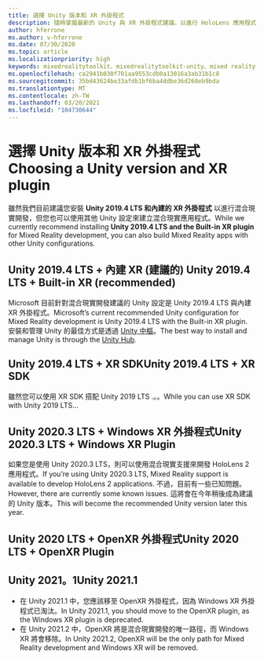 ```yaml
---
title: 選擇 Unity 版本和 XR 外掛程式
description: 隨時掌握最新的 Unity 與 XR 外掛程式建議，以進行 HoloLens 應用程式開發。
author: hferrone
ms.author: v-hferrone
ms.date: 07/30/2020
ms.topic: article
ms.localizationpriority: high
keywords: mixedrealitytoolkit、mixedrealitytoolkit-unity、mixed reality 耳機、windows mixed reality 耳機、虛擬實境耳機、unity
ms.openlocfilehash: ca2941b030f701aa9553cdb0a13016a3ab31b1c8
ms.sourcegitcommit: 35bd43624be33afdb1bf6ba4ddbe36d268eb9bda
ms.translationtype: MT
ms.contentlocale: zh-TW
ms.lasthandoff: 03/20/2021
ms.locfileid: "104730644"
---
```

# <a name="choosing-a-unity-version-and-xr-plugin"></a><span data-ttu-id="66e83-104">選擇 Unity 版本和 XR 外掛程式</span><span class="sxs-lookup"><span data-stu-id="66e83-104">Choosing a Unity version and XR plugin</span></span>

<span data-ttu-id="66e83-105">雖然我們目前建議您安裝 **Unity 2019.4 LTS 和內建的 XR 外掛程式** 以進行混合現實開發，但您也可以使用其他 Unity 設定來建立混合現實應用程式。</span><span class="sxs-lookup"><span data-stu-id="66e83-105">While we currently recommend installing **Unity 2019.4 LTS and the Built-in XR plugin** for Mixed Reality development, you can also build Mixed Reality apps with other Unity configurations.</span></span> 

## <a name="unity-20194-lts--built-in-xr-recommended"></a><span data-ttu-id="66e83-106">Unity 2019.4 LTS + 內建 XR (建議的) </span><span class="sxs-lookup"><span data-stu-id="66e83-106">Unity 2019.4 LTS + Built-in XR (recommended)</span></span> 

<span data-ttu-id="66e83-107">Microsoft 目前針對混合現實開發建議的 Unity 設定是 Unity 2019.4 LTS 與內建 XR 外掛程式。</span><span class="sxs-lookup"><span data-stu-id="66e83-107">Microsoft’s current recommended Unity configuration for Mixed Reality development is Unity 2019.4 LTS with the Built-in XR plugin.</span></span> <span data-ttu-id="66e83-108">安裝和管理 Unity 的最佳方式是透過 [Unity 中樞](https://unity3d.com/get-unity/download)。</span><span class="sxs-lookup"><span data-stu-id="66e83-108">The best way to install and manage Unity is through the [Unity Hub](https://unity3d.com/get-unity/download).</span></span> 

## <a name="unity-20194-lts--xr-sdk"></a><span data-ttu-id="66e83-109">Unity 2019.4 LTS + XR SDK</span><span class="sxs-lookup"><span data-stu-id="66e83-109">Unity 2019.4 LTS + XR SDK</span></span> 

<span data-ttu-id="66e83-110">雖然您可以使用 XR SDK 搭配 Unity 2019 LTS .。。</span><span class="sxs-lookup"><span data-stu-id="66e83-110">While you can use XR SDK with Unity 2019 LTS...</span></span>

## <a name="unity-20203-lts--windows-xr-plugin"></a><span data-ttu-id="66e83-111">Unity 2020.3 LTS + Windows XR 外掛程式</span><span class="sxs-lookup"><span data-stu-id="66e83-111">Unity 2020.3 LTS + Windows XR Plugin</span></span> 

<span data-ttu-id="66e83-112">如果您是使用 Unity 2020.3 LTS，則可以使用混合現實支援來開發 HoloLens 2 應用程式。</span><span class="sxs-lookup"><span data-stu-id="66e83-112">If you’re using Unity 2020.3 LTS, Mixed Reality support is available to develop HoloLens 2 applications.</span></span> <span data-ttu-id="66e83-113">不過，目前有一些已知問題。</span><span class="sxs-lookup"><span data-stu-id="66e83-113">However, there are currently some known issues.</span></span>  <span data-ttu-id="66e83-114">這將會在今年稍後成為建議的 Unity 版本。</span><span class="sxs-lookup"><span data-stu-id="66e83-114">This will become the recommended Unity version later this year.</span></span> 

<!-- ## Known issues  -->

## <a name="unity-2020-lts--openxr-plugin"></a><span data-ttu-id="66e83-115">Unity 2020 LTS + OpenXR 外掛程式</span><span class="sxs-lookup"><span data-stu-id="66e83-115">Unity 2020 LTS + OpenXR Plugin</span></span> 

## <a name="unity-20211"></a><span data-ttu-id="66e83-116">Unity 2021。1</span><span class="sxs-lookup"><span data-stu-id="66e83-116">Unity 2021.1</span></span> 

* <span data-ttu-id="66e83-117">在 Unity 2021.1 中，您應該移至 OpenXR 外掛程式，因為 Windows XR 外掛程式已淘汰。</span><span class="sxs-lookup"><span data-stu-id="66e83-117">In Unity 2021.1, you should move to the OpenXR plugin, as the Windows XR plugin is deprecated.</span></span> 
* <span data-ttu-id="66e83-118">在 Unity 2021.2 中，OpenXR 將是混合現實開發的唯一路徑，而 Windows XR 將會移除。</span><span class="sxs-lookup"><span data-stu-id="66e83-118">In Unity 2021.2, OpenXR will be the only path for Mixed Reality development and Windows XR will be removed.</span></span> 